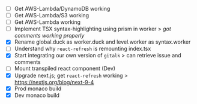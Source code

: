 - [ ] Get AWS-Lambda/DynamoDB working
- [ ] Get AWS-Lambda/S3 working
- [ ] Get AWS-Lambda working
- [ ] Implement TSX syntax-highlighting using prism in worker
      > _got comments working properly_
- [x] Rename global.duck as worker.duck and level.worker as syntax.worker
- [ ] Understand why `react-refresh` is remounting index.tsx
- [x] Start integrating our own version of `gitalk`
      > can retrieve issue and comments
- [ ] Mount transpiled react component (Dev)
- [x] Upgrade next.js; get `react-refresh` working
      > https://nextjs.org/blog/next-9-4
- [x] Prod monaco build
- [x] Dev monaco build
